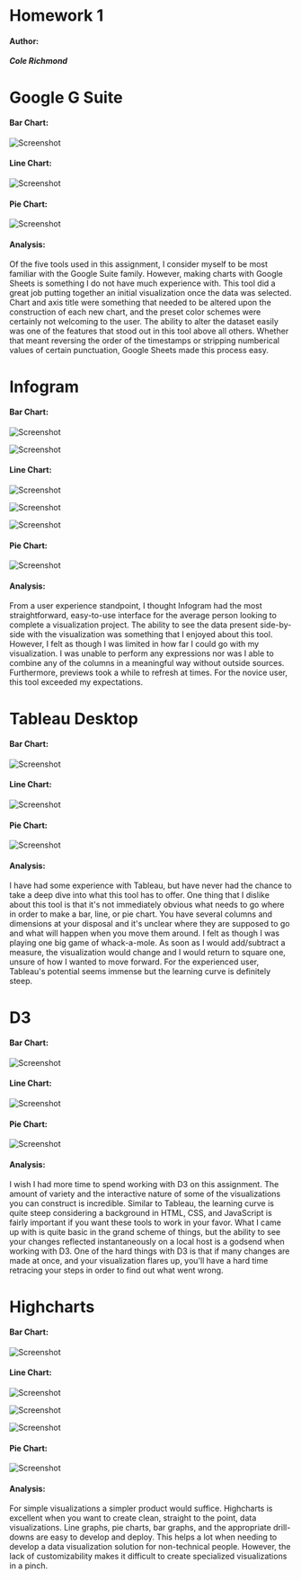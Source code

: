 # Homework 1

#### Author:

___Cole Richmond___

# Google G Suite

#### Bar Chart:

![Screenshot](g_suite/google_bar.png)

#### Line Chart:

![Screenshot](g_suite/google_line.png)

#### Pie Chart:

![Screenshot](g_suite/google_pie.png)

#### Analysis:

Of the five tools used in this assignment, I consider myself to be most familiar with the Google Suite family. However, making charts with Google Sheets is something I do not have much experience with. This tool did a great job putting together an initial visualization once the data was selected. Chart and axis title were something that needed to be altered upon the construction of each new chart, and the preset color schemes were certainly not welcoming to the user. The ability to alter the dataset easily was one of the features that stood out in this tool above all others. Whether that meant reversing the order of the timestamps or stripping numberical values of certain punctuation, Google Sheets made this process easy.

# Infogram

#### Bar Chart:

![Screenshot](infogram/infogram_men_bar.png)

![Screenshot](infogram/inforgram_women_bar.png)

#### Line Chart:

![Screenshot](infogram/infogram_applied.png)

![Screenshot](infogram/infogram_admitted.png)

![Screenshot](infogram/infogram_enrolled.png)

#### Pie Chart:

![Screenshot](infogram/infogram_pie.png)

#### Analysis:

From a user experience standpoint, I thought Infogram had the most straightforward, easy-to-use interface for the average person looking to complete a visualization project. The ability to see the data present side-by-side with the visualization was something that I enjoyed about this tool. However, I felt as though I was limited in how far I could go with my visualization. I was unable to perform any expressions nor was I able to combine any of the columns in a meaningful way without outside sources. Furthermore, previews took a while to refresh at times. For the novice user, this tool exceeded my expectations.

# Tableau Desktop

#### Bar Chart:

![Screenshot](tableau/barchart.png)

#### Line Chart:

![Screenshot](tableau/linechart.png)

#### Pie Chart:

![Screenshot](tableau/piechart.png)

#### Analysis:

I have had some experience with Tableau, but have never had the chance to take a deep dive into what this tool has to offer. One thing that I dislike about this tool is that it's not immediately obvious what needs to go where in order to make a bar, line, or pie chart. You have several columns and dimensions at your disposal and it's unclear where they are supposed to go and what will happen when you move them around. I felt as though I was playing one big game of whack-a-mole. As soon as I would add/subtract a measure, the visualization would change and I would return to square one, unsure of how I wanted to move forward. For the experienced user, Tableau's potential seems immense but the learning curve is definitely steep.

# D3

#### Bar Chart:

![Screenshot](d3/d3_bar.png)

#### Line Chart:

![Screenshot](d3/d3_line.png)

#### Pie Chart:

![Screenshot](d3/d3_pie.png)

#### Analysis:

I wish I had more time to spend working with D3 on this assignment. The amount of variety and the interactive nature of some of the visualizations you can construct is incredible. Similar to Tableau, the learning curve is quite steep considering a background in HTML, CSS, and JavaScript is fairly important if you want these tools to work in your favor. What I came up with is quite basic in the grand scheme of things, but the ability to see your changes reflected instantaneously on a local host is a godsend when working with D3. One of the hard things with D3 is that if many changes are made at once, and your visualization flares up, you'll have a hard time retracing your steps in order to find out what went wrong. 

# Highcharts

#### Bar Chart:

![Screenshot](Highcharts/BarChart/barchart.png)

#### Line Chart:

![Screenshot](Highcharts/LineChart/applied.png)

![Screenshot](Highcharts/LineChart/admitted.png)

![Screenshot](Highcharts/LineChart/enrolled.png)

#### Pie Chart:

![Screenshot](Highcharts/PieChart/piechart.png)

#### Analysis:

For simple visualizations a simpler product would suffice. Highcharts is excellent when
you want to create clean, straight to the point, data visualizations. Line graphs, pie
charts, bar graphs, and the appropriate drill-downs are easy to develop and deploy. This
helps a lot when needing to develop a data visualization solution for non-technical
people. However, the lack of customizability makes it difficult to create specialized
visualizations in a pinch.
